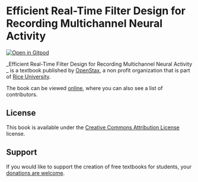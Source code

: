 # Efficient Real-Time Filter Design for Recording Multichannel Neural Activity 

[![Open in Gitpod](https://gitpod.io/button/open-in-gitpod.svg)](https://gitpod.io/from-referrer/)

_Efficient Real-Time Filter Design for Recording Multichannel Neural Activity _ is a textbook published by [OpenStax](https://openstax.org/), a non profit organization that is part of [Rice University](https://www.rice.edu/).

The book can be viewed [online](https://github.com/cnx-user-books/cnxbook-efficient-real-time-filter-design-for-recording-multichannel-neural-activity/releases/latest), where you can also see a list of contributors.

## License
This book is available under the [Creative Commons Attribution License](./LICENSE) license.

## Support
If you would like to support the creation of free textbooks for students, your [donations are welcome](https://riceconnect.rice.edu/donation/support-openstax-banner).
